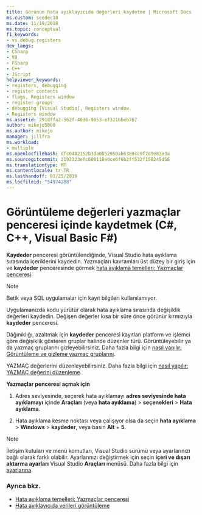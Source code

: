 ```yaml
---
title: Görünüm hata ayıklayıcıda değerleri kaydetme | Microsoft Docs
ms.custom: seodec18
ms.date: 11/19/2018
ms.topic: conceptual
f1_keywords:
- vs.debug.registers
dev_langs:
- CSharp
- VB
- FSharp
- C++
- JScript
helpviewer_keywords:
- registers, debugging
- register contents
- flags, Registers window
- register groups
- debugging [Visual Studio], Registers window
- Registers window
ms.assetid: 2918ffa2-562f-40d6-9053-ef321bbeb767
author: mikejo5000
ms.author: mikejo
manager: jillfra
ms.workload:
- multiple
ms.openlocfilehash: dfc0482152b3da0b52950ab6389cc9f7d9e83e3a
ms.sourcegitcommit: 2193323efc608118e0ce6f6b2ff532f158245d56
ms.translationtype: MT
ms.contentlocale: tr-TR
ms.lasthandoff: 01/25/2019
ms.locfileid: "54974288"
---
```

# <a name="view-register-values-in-the-registers-window-c-c-visual-basic-f"></a>Görüntüleme değerleri yazmaçlar penceresi içinde kaydetmek (C#, C++, Visual Basic F#)

**Kaydeder** penceresi görüntülendiğinde, Visual Studio hata ayıklama sırasında içeriklerini kaydedin. Yazmaçları kavramları üst düzey bir giriş için ve **kaydeder** penceresinde görmek [hata ayıklama temelleri: Yazmaçlar penceresi](../debugger/debugging-basics-registers-window.md).

> [!NOTE]
> Betik veya SQL uygulamalar için kayıt bilgileri kullanılamıyor.

Uygulamanızda kodu yürütür olarak hata ayıklama sırasında değişiklik değerleri kaydedin. Değişen değerler kısa bir süre önce görünür kırmızıyla **kaydeder** penceresi.

Dağınıklığı, azaltmak için **kaydeder** penceresi kayıtları platform ve işlemci göre değişiklik gösteren gruplar halinde düzenler türü. Görüntüleyebilir ya da yazmaç gruplarını gizleyebilirsiniz. Daha fazla bilgi için [nasıl yapılır: Görüntüleme ve gizleme yazmaç gruplarını](../debugger/how-to-display-and-hide-register-groups.md).

YAZMAÇ değerlerini düzenleyebilirsiniz. Daha fazla bilgi için [nasıl yapılır: YAZMAÇ değerini düzenleme](../debugger/how-to-edit-a-register-value.md).

**Yazmaçlar penceresi açmak için**

1. Adres seviyesinde, seçerek hata ayıklamayı **adres seviyesinde hata ayıklamayı** içinde **Araçları** (veya **hata ayıklama**) > **seçenekleri**  >  **Hata ayıklama**.

1. Hata ayıklama kesme noktası veya çalışıyor olsa da seçin **hata ayıklama** > **Windows** > **kaydeder**, veya basın **Alt** + **5**.

>[!NOTE]
>İletişim kutuları ve menü komutları, Visual Studio sürümü veya ayarlarınızı bağlı olarak farklı olabilir. Ayarlarınızı değiştirmek için seçin **içeri ve dışarı aktarma ayarları** Visual Studio **Araçları** menüsü. Daha fazla bilgi için [ayarlarına](../ide/environment-settings.md#reset-settings).

### <a name="see-also"></a>Ayrıca bkz.

- [Hata ayıklama temelleri: Yazmaçlar penceresi](../debugger/debugging-basics-registers-window.md)
- [Hata ayıklayıcıda verileri görüntüleme](../debugger/viewing-data-in-the-debugger.md)
